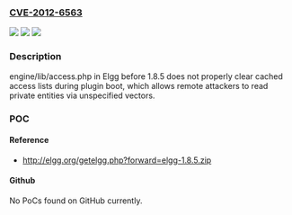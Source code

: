 ### [CVE-2012-6563](https://cve.mitre.org/cgi-bin/cvename.cgi?name=CVE-2012-6563)
![](https://img.shields.io/static/v1?label=Product&message=n%2Fa&color=blue)
![](https://img.shields.io/static/v1?label=Version&message=n%2Fa&color=blue)
![](https://img.shields.io/static/v1?label=Vulnerability&message=n%2Fa&color=brighgreen)

### Description

engine/lib/access.php in Elgg before 1.8.5 does not properly clear cached access lists during plugin boot, which allows remote attackers to read private entities via unspecified vectors.

### POC

#### Reference
- http://elgg.org/getelgg.php?forward=elgg-1.8.5.zip

#### Github
No PoCs found on GitHub currently.

